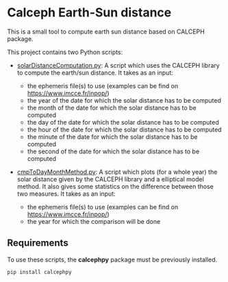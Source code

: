 # Calceph Earth-Sun distance

This is a small tool to compute earth sun distance based on CALCEPH package.

This project contains two Python scripts:

* [solarDistanceComputation.py](solarDistanceComputation.py): A script which
  uses the CALCEPH library to compute the earth/sun distance. It takes as an
  input:
    * the ephemeris file(s) to use (examples can be find on https://www.imcce.fr/inpop/)
    * the year of the date for which the solar distance has to be computed
    * the month of the date for which the solar distance has to be computed
    * the day of the date for which the solar distance has to be computed
    * the hour of the date for which the solar distance has to be computed
    * the minute of the date for which the solar distance has to be computed
    * the second of the date for which the solar distance has to be computed

* [cmpToDayMonthMethod.py](cmpToDayMonthMethod.py): A script which plots (for
  a whole year) the solar distance given by the CALCEPH library and
  a elliptical model method. It also gives some statistics on the difference
  between those two measures. It takes as an input:
    * the ephemeris file(s) to use (examples can be find on https://www.imcce.fr/inpop/)
    * the year for which the comparison will be done

## Requirements

To use these scripts, the **calcephpy** package must be previously installed.

``pip install calcephpy``
